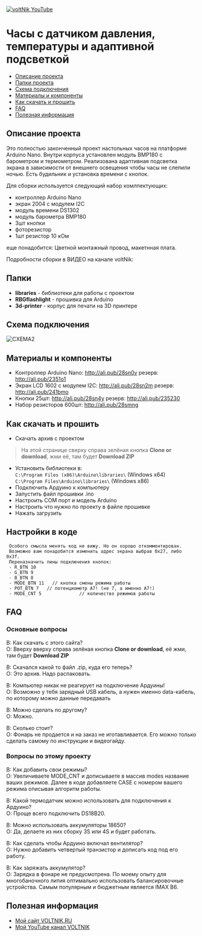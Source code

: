 [![voltNik YouTube](http://voltnik.ru/voltnik-banner.jpg)](https://www.youtube.com/channel/UC4s13gPVOMQVX3P1ZpdUwjA?sub_confirmation=1)
# Часы с датчиком давления, температуры и адаптивной подсветкой
* [Описание проекта](#chapter-0)
* [Папки проекта](#chapter-1)
* [Схема подключения](#chapter-2)
* [Материалы и компоненты](#chapter-3)
* [Как скачать и прошить](#chapter-4)
* [FAQ](#chapter-5)
* [Полезная информация](#chapter-6)

<a id="chapter-0"></a>
## Описание проекта
Это полностью законченный проект настольных часов на платформе Arduino Nano. Внутри корпуса установлен модуль BMP180 с барометром и термометром.
Реализована адаптивная подсветка экрана в зависимости от внешнего освещения чтобы часы не слепили ночью. Есть будильник и установка времени с кнопок.

Для сборки используется следующий набор комлпектующих:
- контроллер Arduino Nano
- экран 2004 с модулем I2C
- модуль времени DS1302
- модуль барометра BMP180
- 3шт кнопки
- фоторезистор
- 1шт резистор 10 кОм

еще понадобится: Цветной монтажный провод, макетнная плата.

Подробности сборки в ВИДЕО на канале voltNik:

<a id="chapter-1"></a>
## Папки
- **libraries** - библиотеки для работы с проектом
- **RBGflashlight** - прошивка для Arduino
- **3d-printer** - корпус для печати на 3D принтере

<a id="chapter-2"></a>
## Схема подключения
![СХЕМА2](https://github.com/voltNik/WeatherClock-2004/blob/master/weather-clock_bb.jpg.jpg)

<a id="chapter-3"></a>
## Материалы и компоненты
- Контроллер Arduino Nano: http://ali.pub/28sn0v резерв: http://ali.pub/2351o1
- Экран LCD 1602 с модулем I2C: http://ali.pub/28sn2m резерв: http://ali.pub/241bmo
- Кнопки 25шт: http://ali.pub/28sn4y резерв: http://ali.pub/235230
- Набор резисторов 600шт: http://ali.pub/28smng 

<a id="chapter-4"></a>
## Как скачать и прошить
* Скачать архив с проектом
> На этой странице сверху справа зелёная кнопка **Clone or download**, жми её, там будет **Download ZIP**
* Установить библиотеки в:  
`C:\Program Files (x86)\Arduino\libraries\` (Windows x64)  
`C:\Program Files\Arduino\libraries\` (Windows x86) 
* Подключить Ардуино к компьютеру
* Запустить файл прошивки .ino
* Настроить COM порт и модель Arduino
* Настроить что нужно по проекту в файле прошивке
* Нажать загрузить

## Настройки в коде
     Особого смысла менять код не вижу. Но он хорошо откомментирован. 
     Возможно вам понадобится изменить адрес экрана выбрав 0x27, либо 0x3f. 
     Переназначить пины подключения кнопок:
     - R_BTN 10 
     - G_BTN 9
     - B_BTN 8
     - MODE_BTN 11   // кнопка смены режима работы
     - POT_BTN 7   // потенциометр А7! (не 7, а именно А7!)
     - MODE_CNT 5              // количество режимов работы

<a id="chapter-5"></a>
## FAQ
### Основные вопросы
В: Как скачать с этого сайта?  
О: Вверху вверху справа зелёная кнопка **Clone or download**, её жми, там будет **Download ZIP**  

В: Скачался какой то файл .zip, куда его теперь?  
О: Это архив. Надо распаковать.  

В: Компьютер никак не реагирует на подключение Ардуины!  
О: Возможно у тебя зарядный USB кабель, а нужен именно data-кабель, по которому можно данные передавать  

В: Можно сделать по другому?  
О: Можно.  

В: Сколько стоит?  
О: Фонарь не продается и на заказ не иготавливается. Его можно только сделать самому по инструкции и видеогайду.  

### Вопросы по этому проекту
В: Как добавить свои режимы?  
О: Увеличиваете MODE_CNT и дописываете в массив modes название ваших режимов. Далее в коде добавляете CASE с номером вашего режима описывая алгоритм работы.  

В: Какой термодатчик можно использовать для подключения к Ардуино?  
О: Проще всего подключить DS18B20.  

В: Можно использовать аккумуляторы 18650?  
О: Да, делаете из них сборку 3S или 4S и будет работать.  

В: Как сделать чтобы Ардуино включал вентилятор?  
О: Нужно добавить четвертый транзистор и дописать код под его работу.  

В: Как заряжать аккумулятор?  
О: Зарядка в фонаре не предусмотрена. По моему опыту для многобаночного лития оптимально использовать балансировочные устройства. Самым популярным и бюджетным является IMAX B6.  

<a id="chapter-6"></a>
## Полезная информация
* [Мой сайт VOLTNIK.RU](http://voltnik.ru/)
* [Мой YouTube канал VOLTNIK](https://www.youtube.com/channel/UC4s13gPVOMQVX3P1ZpdUwjA?sub_confirmation=1)